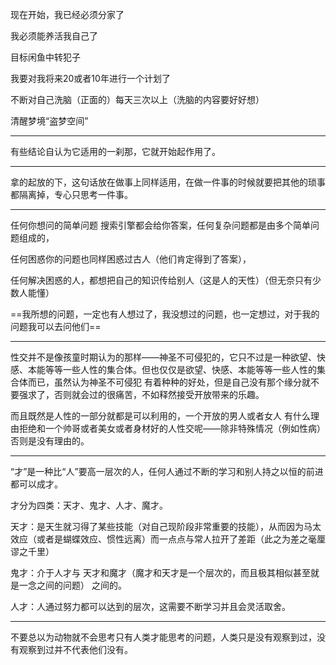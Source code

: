 现在开始，我已经必须分家了

我必须能养活我自己了

目标闲鱼中转犯子
  
我要对我将来20或者10年进行一个计划了

不断对自己洗脑（正面的）每天三次以上（洗脑的内容要好好想）

清醒梦境“盗梦空间”
___
有些结论自认为它适用的一刹那，它就开始起作用了。
___
拿的起放的下，这句话放在做事上同样适用，在做一件事的时候就要把其他的琐事都隔离掉，专心只思考一件事。
___
任何你想问的简单问题 搜索引擎都会给你答案，任何复杂问题都是由多个简单问题组成的，

任何困惑你的问题也同样困惑过古人（他们肯定得到了答案），

任何解决困惑的人，都想把自己的知识传给别人（这是人的天性）（但无奈只有少数人能懂）

==我所想的问题，一定也有人想过了，我没想过的问题，也一定想过，对于我的问题我可以去问他们==
___
性交并不是像孩童时期认为的那样——神圣不可侵犯的，它只不过是一种欲望、快感、本能等等一些人性的集合体。但也仅仅是欲望、快感、本能等等一些人性的集合体而已，虽然认为神圣不可侵犯 有着种种的好处，但是自己没有那个缘分就不要强求了，否则就会过的很痛苦，不如释然接受开放带来的乐趣。

而且既然是人性的一部分就都是可以利用的，一个开放的男人或者女人 有什么理由拒绝和一个帅哥或者美女或者身材好的人性交呢——除非特殊情况（例如性病）否则是没有理由的。
___
“才”是一种比“人”要高一层次的人，任何人通过不断的学习和别人持之以恒的前进都可以成才。

才分为四类：天才、鬼才、人才、魔才。

天才：是天生就习得了某些技能（对自己现阶段非常重要的技能），从而因为马太效应（或者是蝴蝶效应、惯性远离）而一点点与常人拉开了差距（此之为差之毫厘谬之千里）

鬼才：介于人才与 天才和魔才（魔才和天才是一个层次的，而且极其相似甚至就是一念之间的问题） 之间的。

人才：人通过努力都可以达到的层次，这需要不断学习并且会灵活取舍。
___
不要总以为动物就不会思考只有人类才能思考的问题，人类只是没有观察到过，没有观察到过并不代表他们没有。